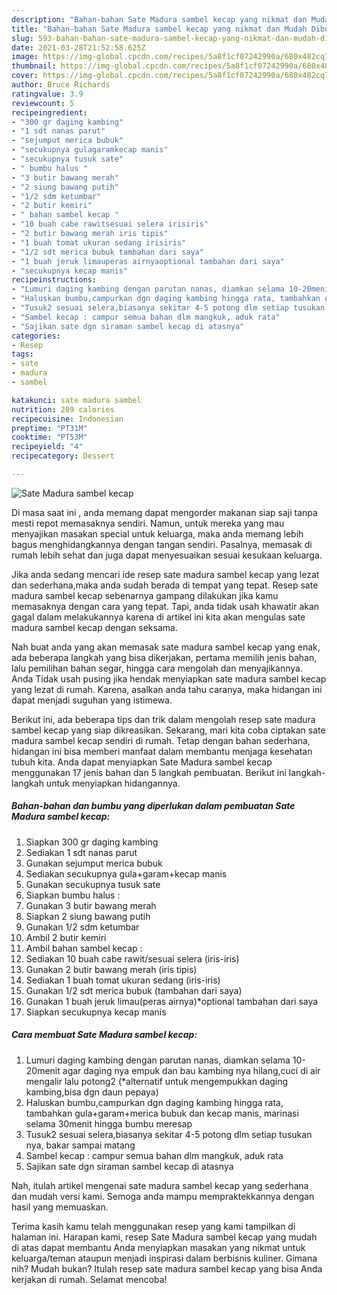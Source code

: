 ```yaml
---
description: "Bahan-bahan Sate Madura sambel kecap yang nikmat dan Mudah Dibuat"
title: "Bahan-bahan Sate Madura sambel kecap yang nikmat dan Mudah Dibuat"
slug: 593-bahan-bahan-sate-madura-sambel-kecap-yang-nikmat-dan-mudah-dibuat
date: 2021-03-28T21:52:58.625Z
image: https://img-global.cpcdn.com/recipes/5a8f1cf07242990a/680x482cq70/sate-madura-sambel-kecap-foto-resep-utama.jpg
thumbnail: https://img-global.cpcdn.com/recipes/5a8f1cf07242990a/680x482cq70/sate-madura-sambel-kecap-foto-resep-utama.jpg
cover: https://img-global.cpcdn.com/recipes/5a8f1cf07242990a/680x482cq70/sate-madura-sambel-kecap-foto-resep-utama.jpg
author: Bruce Richards
ratingvalue: 3.9
reviewcount: 5
recipeingredient:
- "300 gr daging kambing"
- "1 sdt nanas parut"
- "sejumput merica bubuk"
- "secukupnya gulagaramkecap manis"
- "secukupnya tusuk sate"
- " bumbu halus "
- "3 butir bawang merah"
- "2 siung bawang putih"
- "1/2 sdm ketumbar"
- "2 butir kemiri"
- " bahan sambel kecap "
- "10 buah cabe rawitsesuai selera irisiris"
- "2 butir bawang merah iris tipis"
- "1 buah tomat ukuran sedang irisiris"
- "1/2 sdt merica bubuk tambahan dari saya"
- "1 buah jeruk limauperas airnyaoptional tambahan dari saya"
- "secukupnya kecap manis"
recipeinstructions:
- "Lumuri daging kambing dengan parutan nanas, diamkan selama 10-20menit agar daging nya empuk dan bau kambing nya hilang,cuci di air mengalir lalu potong2 (*alternatif untuk mengempukkan daging kambing,bisa dgn daun pepaya)"
- "Haluskan bumbu,campurkan dgn daging kambing hingga rata, tambahkan gula+garam+merica bubuk dan kecap manis, marinasi selama 30menit hingga bumbu meresap"
- "Tusuk2 sesuai selera,biasanya sekitar 4-5 potong dlm setiap tusukan nya, bakar sampai matang"
- "Sambel kecap : campur semua bahan dlm mangkuk, aduk rata"
- "Sajikan sate dgn siraman sambel kecap di atasnya"
categories:
- Resep
tags:
- sate
- madura
- sambel

katakunci: sate madura sambel 
nutrition: 289 calories
recipecuisine: Indonesian
preptime: "PT31M"
cooktime: "PT53M"
recipeyield: "4"
recipecategory: Dessert

---
```



![Sate Madura sambel kecap](https://img-global.cpcdn.com/recipes/5a8f1cf07242990a/680x482cq70/sate-madura-sambel-kecap-foto-resep-utama.jpg)

Di masa  saat ini , anda memang dapat mengorder makanan siap saji tanpa mesti repot memasaknya sendiri. Namun, untuk mereka yang mau menyajikan masakan special untuk keluarga, maka anda memang lebih bagus menghidangkannya dengan tangan sendiri. Pasalnya, memasak di rumah lebih sehat dan juga dapat menyesuaikan sesuai kesukaan keluarga.

Jika anda sedang mencari ide resep sate madura sambel kecap yang lezat dan sederhana,maka anda sudah berada di tempat yang tepat. Resep sate madura sambel kecap  sebenarnya gampang dilakukan jika kamu memasaknya dengan cara yang tepat. Tapi, anda tidak usah khawatir akan gagal dalam melakukannya 
karena di artikel ini kita akan mengulas sate madura sambel kecap dengan seksama.  



Nah buat anda yang akan memasak sate madura sambel kecap yang enak, ada beberapa langkah yang bisa dikerjakan, pertama memilih jenis bahan, lalu pemilihan bahan segar, hingga cara mengolah dan menyajikannya. Anda Tidak usah pusing jika hendak menyiapkan sate madura sambel kecap yang lezat di rumah. Karena, asalkan anda  tahu caranya, maka hidangan ini dapat menjadi suguhan yang istimewa.

Berikut ini, ada beberapa tips dan trik dalam mengolah resep sate madura sambel kecap yang siap dikreasikan. Sekarang, mari kita coba ciptakan sate madura sambel kecap sendiri di rumah. Tetap dengan bahan sederhana, hidangan ini bisa memberi manfaat dalam membantu menjaga kesehatan tubuh kita. Anda dapat menyiapkan Sate Madura sambel kecap menggunakan 17 jenis bahan dan 5 langkah pembuatan. Berikut ini langkah-langkah untuk menyiapkan hidangannya.

<!--inarticleads1-->

##### Bahan-bahan dan bumbu yang diperlukan dalam pembuatan Sate Madura sambel kecap:

1. Siapkan 300 gr daging kambing
1. Sediakan 1 sdt nanas parut
1. Gunakan sejumput merica bubuk
1. Sediakan secukupnya gula+garam+kecap manis
1. Gunakan secukupnya tusuk sate
1. Siapkan  bumbu halus :
1. Gunakan 3 butir bawang merah
1. Siapkan 2 siung bawang putih
1. Gunakan 1/2 sdm ketumbar
1. Ambil 2 butir kemiri
1. Ambil  bahan sambel kecap :
1. Sediakan 10 buah cabe rawit/sesuai selera (iris-iris)
1. Gunakan 2 butir bawang merah (iris tipis)
1. Sediakan 1 buah tomat ukuran sedang (iris-iris)
1. Gunakan 1/2 sdt merica bubuk (tambahan dari saya)
1. Gunakan 1 buah jeruk limau(peras airnya)*optional tambahan dari saya
1. Siapkan secukupnya kecap manis




<!--inarticleads2-->

##### Cara membuat Sate Madura sambel kecap:

1. Lumuri daging kambing dengan parutan nanas, diamkan selama 10-20menit agar daging nya empuk dan bau kambing nya hilang,cuci di air mengalir lalu potong2 (*alternatif untuk mengempukkan daging kambing,bisa dgn daun pepaya)
1. Haluskan bumbu,campurkan dgn daging kambing hingga rata, tambahkan gula+garam+merica bubuk dan kecap manis, marinasi selama 30menit hingga bumbu meresap
1. Tusuk2 sesuai selera,biasanya sekitar 4-5 potong dlm setiap tusukan nya, bakar sampai matang
1. Sambel kecap : campur semua bahan dlm mangkuk, aduk rata
1. Sajikan sate dgn siraman sambel kecap di atasnya




Nah, itulah artikel mengenai  sate madura sambel kecap  yang sederhana dan mudah versi kami. Semoga anda mampu mempraktekkannya dengan hasil yang memuaskan. 

Terima kasih kamu telah menggunakan resep yang kami tampilkan di halaman ini. Harapan kami, resep  Sate Madura sambel kecap yang mudah di atas dapat membantu Anda menyiapkan masakan yang nikmat untuk keluarga/teman ataupun menjadi inspirasi dalam berbisnis kuliner. Gimana nih? Mudah bukan? Itulah resep sate madura sambel kecap yang bisa Anda kerjakan di rumah. Selamat mencoba!

